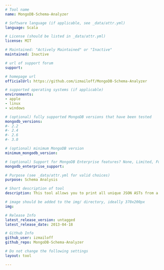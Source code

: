 ```yaml
---
# Tool name
name: MongoDB-Schema-Analyzer

# Software language (if applicable, see _data/attr.yml)
language: Scala

# License (should be listed in _data/attr.yml)
license: MIT

# Maintained: "Actively Maintained" or "Inactive"
maintained: Inactive

# url of support forum
support: 

# homepage url
officialUrl: https://github.com/izmailoff/MongoDB-Schema-Analyzer

# supported operating systems (if applicable)
environments:
- apple
- linux
- windows

# (optional) fully supported MongoDB versions that have been tested
mongodb_versions:
#- 2.2
#- 2.4
#- 2.6
#- 3.0

# (optional) minimum MongoDB version
minimum_mongodb_version:

# (optional) Support for MongoDB Enterprise features? None, Limited, Full
mongodb_enterprise_support: 

# Purpose (see _data/attr.yml for valid choices)
purpose: Schema Analysis

# Short description of tool
description: This tool allows you to print all unique JSON ASTs from a MongoDB collection.

# image should be added to the img/ directory, ideally 370x200px
img: 

# Release Info
latest_release_version: untagged
latest_release_date: 2013-04-18

# Github Info
github_user: izmailoff
github_repo: MongoDB-Schema-Analyzer

# Do not change the following settings
layout: tool

---
```


